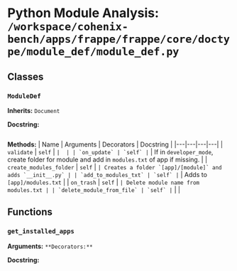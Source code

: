 # Python Module Analysis: `/workspace/cohenix-bench/apps/frappe/frappe/core/doctype/module_def/module_def.py`

## Classes

### `ModuleDef`
**Inherits:** `Document`


**Docstring:**
```

```

**Methods:**
| Name | Arguments | Decorators | Docstring |
|---|---|---|---|
| `validate` | `self` | `` |  |
| `on_update` | `self` | `` | If in `developer_mode`, create folder for module and
add in `modules.txt` of app if missing. |
| `create_modules_folder` | `self` | `` | Creates a folder `[app]/[module]` and adds `__init__.py` |
| `add_to_modules_txt` | `self` | `` | Adds to `[app]/modules.txt` |
| `on_trash` | `self` | `` | Delete module name from modules.txt |
| `delete_module_from_file` | `self` | `` |  |





## Functions

### `get_installed_apps`
**Arguments:** ``
**Decorators:** ``

**Docstring:**
```

```

